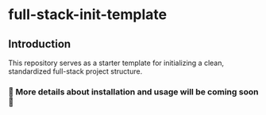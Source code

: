 # full-stack-init-template

## Introduction

This repository serves as a starter template for initializing a clean, standardized full-stack project structure.

### 🚀 More details about installation and usage will be coming soon 🚀
